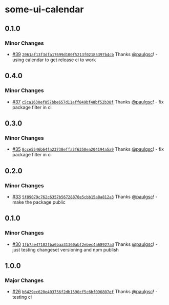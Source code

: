 # some-ui-calendar

## 0.1.0

### Minor Changes

- [#39](https://github.com/paulgsc/some-ui/pull/39) [`2061af13f3dfa17699d100f5213f02185397b4cb`](https://github.com/paulgsc/some-ui/commit/2061af13f3dfa17699d100f5213f02185397b4cb) Thanks [@paulgsc](https://github.com/paulgsc)! - using calendar to get release ci to work

## 0.4.0

### Minor Changes

- [#37](https://github.com/paulgsc/some-ui/pull/37) [`c5ca1630ef857bbe657d11aff849bf48bf52b38f`](https://github.com/paulgsc/some-ui/commit/c5ca1630ef857bbe657d11aff849bf48bf52b38f) Thanks [@paulgsc](https://github.com/paulgsc)! - fix package filter in ci

## 0.3.0

### Minor Changes

- [#35](https://github.com/paulgsc/some-ui/pull/35) [`8cce5546b64fa23738effa2f6350ea204194a5a9`](https://github.com/paulgsc/some-ui/commit/8cce5546b64fa23738effa2f6350ea204194a5a9) Thanks [@paulgsc](https://github.com/paulgsc)! - fix package filter in ci

## 0.2.0

### Minor Changes

- [#33](https://github.com/paulgsc/some-ui/pull/33) [`5f89079c762c6357b56728870e5cbb15a8a812a3`](https://github.com/paulgsc/some-ui/commit/5f89079c762c6357b56728870e5cbb15a8a812a3) Thanks [@paulgsc](https://github.com/paulgsc)! - make the package public

## 0.1.0

### Minor Changes

- [#30](https://github.com/paulgsc/some-ui/pull/30) [`1fb7ae47102fba6baa31360abf2ebec4a68927ad`](https://github.com/paulgsc/some-ui/commit/1fb7ae47102fba6baa31360abf2ebec4a68927ad) Thanks [@paulgsc](https://github.com/paulgsc)! - just testing changeset versioning and npm publish

## 1.0.0

### Major Changes

- [#26](https://github.com/paulgsc/some-ui/pull/26) [`b6429ec620e403756f2db1590cf5c6bf096807ef`](https://github.com/paulgsc/some-ui/commit/b6429ec620e403756f2db1590cf5c6bf096807ef) Thanks [@paulgsc](https://github.com/paulgsc)! - testing ci
